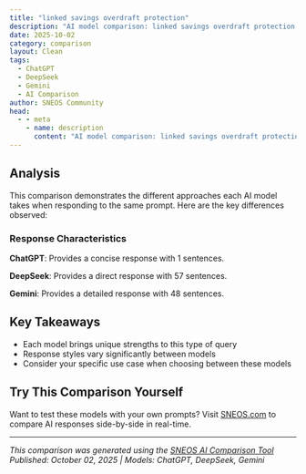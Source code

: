 ```yaml
---
title: "linked savings overdraft protection"
description: "AI model comparison: linked savings overdraft protection..."
date: 2025-10-02
category: comparison
layout: Clean
tags:
  - ChatGPT
  - DeepSeek
  - Gemini
  - AI Comparison
author: SNEOS Community
head:
  - - meta
    - name: description
      content: "AI model comparison: linked savings overdraft protection..."
---
```


<ChatComparison
  title="linked savings overdraft protection"
  prompt="linked savings overdraft protection"
  :responses='{
    "ChatGPT": "Error calling OpenAI API.",
    "DeepSeek": "Of course. Let\u0027s break down \u0022linked savings overdraft protection\u0022 in a clear, detailed way.\n\n### What is Linked Savings Overdraft Protection?\n\n**In a nutshell:** It\u0027s a service offered by banks and credit unions that links your savings account to your checking account. If you don\u0027t have enough money in your checking account to cover a transaction (like a debit card purchase, check, or automatic bill payment), the bank will automatically transfer money from your savings account to your checking account to cover the shortfall and prevent the transaction from being declined or bouncing.\n\n---\n\n### How It Works: A Step-by-Step Example\n\n1.  **You have two accounts:**\n    *   **Checking Account:** $50 balance\n    *   **Linked Savings Account:** $1,000 balance\n\n2.  **You make a purchase:** You swipe your debit card for a $75 grocery bill.\n\n3.  **The Bank Checks Funds:** The system sees your checking account only has $50.\n\n4.  **Automatic Transfer:** The bank\u0027s system automatically transfers the exact amount needed ($25) from your savings account to your checking account.\n\n5.  **Transaction is Covered:** The $75 transaction is now covered, and it goes through successfully. You avoid a declined transaction or a returned check fee.\n\n---\n\n### Key Features \u0026 Important Details\n\n| Feature | Description |\n| :--- | :--- |\n| **Automatic Transfers** | Happens instantly and without you needing to do anything. |\n| **Transfer Limits** | Federal Regulation D historically limited certain types of withdrawals and transfers from savings accounts to **six per month**. While this rule has been suspended, many banks still enforce it. **Overdraft protection transfers often count against this limit.** |\n| **Cost/Fee** | Banks typically charge a **transfer fee** for each time they move money, usually **$10 - $12.50 per transfer**. This is cheaper than a standard overdraft fee ($30-$35) but still a cost to consider. |\n| **No Credit Check** | Since you\u0027re using your own money, there is no credit check or approval process beyond having the two accounts open and in good standing. |\n| **Opt-In Service** | You usually have to actively sign up for this service; it\u0027s not automatically enabled. |\n\n---\n\n### Pros and Cons\n\n#### **Advantages (The \u0022Protection\u0022 Part)**\n\n*   **Avoids NSF Fees:** Prevents costly Non-Sufficient Funds (NSF) fees, which are often double the transfer fee.\n*   **Prevents Declined Payments:** Your debit card won\u0027t be declined at the register, and checks or automatic bill payments won\u0027t bounce.\n*   **Convenience \u0026 Peace of Mind:** It acts as a safety net without you having to manually transfer money last minute.\n*   **Uses Your Own Money:** You aren\u0027t borrowing from the bank or taking a small loan (like with a line of credit); you\u0027re just moving your own funds.\n\n#### **Disadvantages (The \u0022Cost \u0026 Fine Print\u0022 Part)**\n\n*   **Transfer Fees:** The per-transfer fee can add up if you overdraw frequently. A few small overdrafts in a day could result in multiple fees.\n*   **Potential to Drain Savings:** It can undermine your savings goals if you rely on it too often, slowly moving money meant for emergencies to cover daily overspending.\n*   **Regulation D Limit:** If your bank still enforces the 6-transfer limit, you could be penalized if you exceed it with overdraft transfers and other savings withdrawals.\n*   **False Sense of Security:** It doesn\u0027t address the underlying habit of overspending from your checking account.\n\n---\n\n### Linked Savings vs. Other Types of Overdraft Protection\n\n| Type | How It Works | Typical Cost | Best For |\n| :--- | :--- | :--- | :--- |\n| **Linked Savings Account** | Transfers from your own savings. | **$10 - $12.50 per transfer** | People who have a robust emergency fund and want a low-cost safety net. |\n| **Overdraft Line of Credit** | A small revolving line of credit covers the shortfall. | **Interest** on the amount borrowed (APR). May also have a small transfer fee. | Those who want a more robust solution for larger or more frequent overdrafts. |\n| **Standard Overdraft \u0022Coverage\u0022** | The bank *may* cover the transaction at its discretion, creating a negative balance. | **High Fixed Fee** ($30-$35 **per item**). | **Generally not recommended.** This is the most expensive option. |\n\n### The Bottom Line: Is It Right For You?\n\n**Linked savings overdraft protection is a good idea if:**\n\n*   You have a stable savings account that you don\u0027t touch for daily expenses.\n*   You rarely overdraw your account but want a safety net for occasional mistakes.\n*   You want to avoid the embarrassment of a declined card or the hassle of a bounced check.\n*   You understand the transfer fees and find them preferable to much higher NSF fees.\n\n**You should think twice or consider other options if:**\n\n*   You frequently live paycheck-to-paycheck with a minimal savings balance.\n*   You tend to overdraw your account often (the fees will eat away at your savings).\n*   You are trying to build a savings habit and don\u0027t want the temptation to dip into it.\n*   Your bank charges high transfer fees or has strict limits on savings withdrawals.\n\n**Final Recommendation:** It\u0027s a valuable and generally cost-effective form of protection **for occasional use**. The key is to treat it as an emergency backup, not a regular feature of your budgeting. Always monitor your account balances to avoid needing it in the first place.",
    "Gemini": "Okay, let\u0027s break down what \u0022linked savings overdraft protection\u0022 means and why it\u0027s a useful banking feature.\n\n**What it is:**\n\nLinked savings overdraft protection is a service offered by banks and credit unions that helps you avoid overdraft fees when you don\u0027t have enough money in your checking account to cover a transaction.  It works by automatically transferring money from your linked savings account to your checking account to cover the shortage.\n\n**How it works:**\n\n1.  **You Link Accounts:** You designate a savings account (or sometimes a line of credit) as your overdraft protection source and link it to your checking account.\n2.  **Transaction Attempt:** You try to make a payment (e.g., write a check, use your debit card, have an automatic payment go through) from your checking account.\n3.  **Insufficient Funds:**  If your checking account balance isn\u0027t sufficient to cover the transaction, the bank looks to your linked savings account.\n4.  **Automatic Transfer:** The bank automatically transfers the necessary amount (or sometimes a pre-set amount) from your savings account to your checking account to cover the transaction.\n5.  **Transaction Clears:** The transaction goes through without being declined.\n6.  **Fee (Sometimes):** The bank might charge a small *transfer fee* for this service, but it\u0027s *typically much lower* than a standard overdraft fee. Some banks offer it for free.\n\n**Benefits of Linked Savings Overdraft Protection:**\n\n*   **Avoids High Overdraft Fees:** The biggest benefit is avoiding hefty overdraft fees, which can be $25-$35 (or even more) per transaction.  Even one or two overdraft fees can wipe out a significant portion of your account balance.\n*   **Transaction Goes Through:** Your payment is less likely to be declined due to insufficient funds, which can be embarrassing and inconvenient.\n*   **Better than Overdraft Coverage/Courtesy Pay:** Overdraft protection is usually better than the bank\u0027s standard \u0022overdraft coverage\u0022 (sometimes called \u0022courtesy pay\u0022). With courtesy pay, the bank will pay the transaction even if you don\u0027t have the funds, but they\u0027ll charge you a substantial overdraft fee for each transaction.\n*   **Simple and Automatic:** It\u0027s an automatic process, so you don\u0027t have to remember to transfer money yourself to cover potential overdrafts.\n*   **Peace of Mind:** It can give you peace of mind knowing that you have a backup plan in case you accidentally overspend or forget about an upcoming payment.\n\n**Things to Consider:**\n\n*   **Transfer Fees:** Check if the bank charges a transfer fee for using the overdraft protection service. Even a small fee is better than a large overdraft fee, but it\u0027s still good to be aware of.  Look for banks that offer it with no transfer fees.\n*   **Transfer Limits:** Some banks may have limits on the number of transfers they allow per day or per month from your savings account.\n*   **Savings Account Impact:** Remember that using your savings account for overdraft protection reduces the amount of money earning interest in that account.\n*   **Federal Regulation D:**  Keep in mind that federal regulations (Regulation D) limit the number of certain types of withdrawals (including electronic transfers and checks) you can make from a savings account per month. Exceeding this limit could result in fees or the bank converting your savings account to a checking account. The limit is generally six such transactions per month. While Regulation D restrictions were temporarily suspended during the pandemic, banks may still be tracking and enforcing limits on savings withdrawals.\n*   **Not a Substitute for Budgeting:** While it\u0027s a great safety net, linked savings overdraft protection shouldn\u0027t be a substitute for responsible budgeting and monitoring your account balance.\n\n**Example:**\n\nLet\u0027s say you have $50 in your checking account and you try to use your debit card to buy groceries for $75.\n\n*   **Without overdraft protection:** The transaction would likely be declined, and you wouldn\u0027t be able to buy the groceries. Or, if you have overdraft coverage (courtesy pay), the bank might approve the transaction but charge you a $35 overdraft fee, leaving you with -$10 in your account.\n*   **With linked savings overdraft protection:** The bank would automatically transfer $25 from your savings account to your checking account, so you now have $75 in your checking account. The grocery purchase goes through. You might be charged a $5 transfer fee (depending on the bank\u0027s policy), leaving you with $20 less in your savings account and $0 in your checking account (after the grocery purchase). You\u0027ve avoided a much larger overdraft fee.\n\n**How to Set it Up:**\n\nContact your bank or credit union. They\u0027ll typically have an application form or be able to set it up for you online or in person. You\u0027ll need to provide the account numbers of the checking and savings accounts you want to link.\n\n**In Conclusion:**\n\nLinked savings overdraft protection is a valuable tool for managing your finances and avoiding costly overdraft fees. It\u0027s worth considering if you occasionally find yourself with a low checking account balance.  Just be sure to understand the fees and limitations associated with the service.\n"
  }'
  published-date="12:37"
/>

## Analysis

This comparison demonstrates the different approaches each AI model takes when responding to the same prompt. Here are the key differences observed:

### Response Characteristics

**ChatGPT**: Provides a concise response with 1 sentences. 

**DeepSeek**: Provides a direct response with 57 sentences. 

**Gemini**: Provides a detailed response with 48 sentences. 

## Key Takeaways

- Each model brings unique strengths to this type of query
- Response styles vary significantly between models
- Consider your specific use case when choosing between these models

## Try This Comparison Yourself

Want to test these models with your own prompts? Visit [SNEOS.com](https://sneos.com) to compare AI responses side-by-side in real-time.

---

*This comparison was generated using the [SNEOS AI Comparison Tool](https://sneos.com)*
*Published: October 02, 2025 | Models: ChatGPT, DeepSeek, Gemini*
